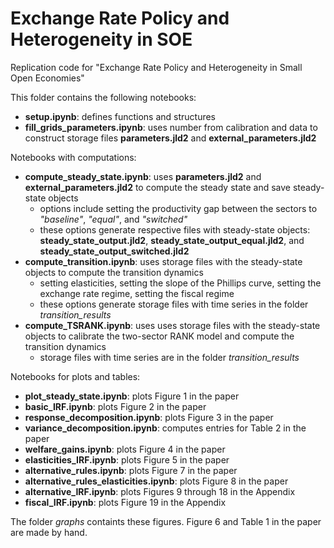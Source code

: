 # Exchange Rate Policy and Heterogeneity in SOE
 Replication code for "Exchange Rate Policy and Heterogeneity in Small Open Economies"

This folder contains the following notebooks:

- **setup.ipynb**: defines functions and structures
- **fill_grids_parameters.ipynb**: uses number from calibration and data to construct storage files **parameters.jld2** and **external_parameters.jld2**

Notebooks with computations:
- **compute_steady_state.ipynb**: uses **parameters.jld2** and **external_parameters.jld2** to compute the steady state and save steady-state objects
    * options include setting the productivity gap between the sectors to *"baseline"*, *"equal"*, and *"switched"*
    * these options generate respective files with steady-state objects: **steady_state_output.jld2**, **steady_state_output_equal.jld2**, and **steady_state_output_switched.jld2**
- **compute_transition.ipynb**: uses storage files with the steady-state objects to compute the transition dynamics
    * setting elasticities, setting the slope of the Phillips curve, setting the exchange rate regime, setting the fiscal regime
    * these options generate storage files with time series in the folder *transition_results*
- **compute_TSRANK.ipynb**: uses uses storage files with the steady-state objects to calibrate the two-sector RANK model and compute the transition dynamics
    * storage files with time series are in the folder *transition_results*

Notebooks for plots and tables:
- **plot_steady_state.ipynb**: plots Figure 1 in the paper
- **basic_IRF.ipynb**: plots Figure 2 in the paper
- **response_decomposition.ipynb**: plots Figure 3 in the paper
- **variance_decomposition.ipynb**: computes entries for Table 2 in the paper
- **welfare_gains.ipynb**: plots Figure 4 in the paper
- **elasticities_IRF.ipynb**: plots Figure 5 in the paper
- **alternative_rules.ipynb**: plots Figure 7 in the paper
- **alternative_rules_elasticities.ipynb**: plots Figure 8 in the paper
- **alternative_IRF.ipynb**: plots Figures 9 through 18 in the Appendix
- **fiscal_IRF.ipynb**: plots Figure 19 in the Appendix

The folder *graphs* containts these figures. Figure 6 and Table 1 in the paper are made by hand.
